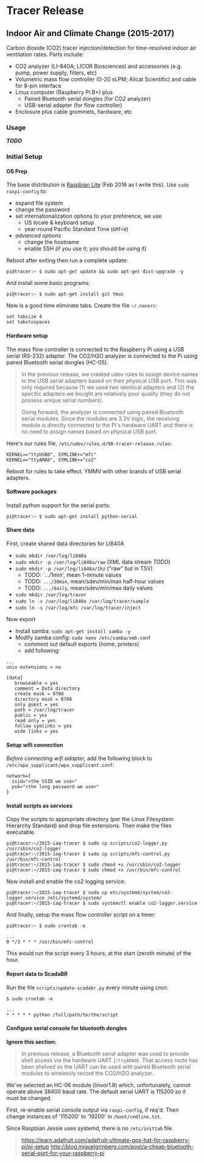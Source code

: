 Tracer Release
==============

Indoor Air and Climate Change (2015-2017)
-----------------------------------------

Carbon dioxide (CO2) tracer injection/detection for time-resolved indoor
air ventilation rates. Parts include:

* CO2 analyzer (LI-840A; LICOR Biosciences) and accessories (e.g. pump,
  power supply, filters, etc)
* Volumetric mass flow controller (0-20 sLPM; Alicat Scientific) and
  cable for 8-pin interface
* Linux computer (Raspberry Pi B+) plus
    * Paired Bluetooth serial dongles (for CO2 analyzer)
    * USB-serial adapter (for flow controller)
* Enclosure plus cable grommets, hardware, etc


### Usage

***TODO***




### Initial Setup

#### OS Prep

The base distribution is [Raspbian Lite](https://downloads.raspberrypi.org/raspbian_lite_latest)
(Feb 2016 as I write this). Use `sudo raspi-config` to:

* expand file system
* change the password
* set internationalization options to your preference; we use
    * US locale & keyboard setup
    * year-round Pacific Standard Time (`GMT+8`)
* *advanced options*
    * change the hostname
    * enable SSH (if you use it; you should be using it)

Reboot after exiting then run a complete update:

```
pi@tracer:~ $ sudo apt-get update && sudo apt-get dist-upgrade -y
```

And install some basic programs:

```
pi@tracer:~ $ sudo apt-get install git tmux
```

Now is a good time eliminate tabs. Create the file `~/.nanorc`:

```
set tabsize 4
set tabstospaces
```

#### Hardware setup

The mass flow controller is connected to the Raspberry Pi using a
USB serial (RS-232) adapter. The CO2/H2O analyzer is connected to
the Pi using paired Bluetooth serial dongles (HC-05).

> In the previous release, we created udev rules to assign device
> names to the USB serial adapters based on their physical USB
> port. This was only required because (1) we used two identical
> adapters and (2) the specific adapters we bought are relatively
> poor quality (they do not possess unique serial numbers).
>
> Going forward, the analyzer is connected using paired Bluetooth
> serial modules. Since the modules are 3.3V logic, the receiving
> module is directly connected to the Pi's hardware UART and there
> is no need to assign names based on physical USB port.

Here's our rules file, `/etc/udev/rules.d/98-tracer-release.rules`:

```
KERNEL=="ttyUSB0", SYMLINK+="mfc"
KERNEL=="ttyAMA0", SYMLINK+="co2" 
```

Reboot for rules to take effect. YMMV with other brands of USB
serial adapters. 


#### Software packages

Install python support for the serial ports:

```
pi@tracer:~ $ sudo apt-get install python-serial
```

#### Share data

First, create shared data directories for LI840A

* `sudo mkdir /var/log/li840a`
* `sudo mkdir -p /var/log/li840a/raw` (XML data stream *TODO*)
* `sudo mkdir -p /var/log/li840a/1hz` ("raw" but in TSV)
    * TODO: `.../1min', mean 1-minute values
    * TODO: `.../30min`, mean/sdev/min/max half-hour values
    * TODO: `.../daily`, mean/sdev/min/max daily values
* `sudo mkdir /var/log/tracer`
* `sudo ln -s /var/log/li840a /var/log/tracer/sample`
* `sudo ln -s /var/log/mfc /var/log/tracer/inject`

Now export 

* Install samba: `sudo apt-get install samba -y`
* Modify samba config: `sudo nano /etc/samba/smb.conf`
    * comment out default exports (home, printers)
    * add following:

```
...
unix extensions = no

[data]
   browseable = yes
   comment = Data directory
   create mask = 0700
   directory mask = 0700
   only guest = yes
   path = /var/log/tracer
   public = yes
   read only = yes
   follow symlinks = yes
   wide links = yes
```


#### Setup wifi connection

*Before connecting wifi adapter,* add the following block to 
`/etc/wpa_supplicant/wpa_supplicant.conf`:

```
network={
  ssid="<the SSID we use>"
  psk="<the long password we use>"
}
```


#### Install scripts as services

Copy the scripts to appropriate directory (per the Linux
Filesystem Hierarchy Standard) and drop file extensions.
Then make the files executable.

```
pi@tracer:~/2015-iaq-tracer $ sudo cp scripts/co2-logger.py /usr/sbin/co2-logger
pi@tracer:~/2015-iaq-tracer $ sudo cp scripts/mfc-control.py /usr/bin/mfc-control
pi@tracer:~/2015-iaq-tracer $ sudo chmod +x /usr/sbin/co2-logger
pi@tracer:~/2015-iaq-tracer $ sudo chmod +x /usr/bin/mfc-control
```

Now install and enable the co2 logging service:

```
pi@tracer:~/2015-iaq-tracer $ sudo cp etc/systemd/system/co2-logger.service /etc/systemd/system/
pi@tracer:~/2015-iaq-tracer $ sudo systemctl enable co2-logger.service
```

And finally, setup the mass flow controller script on a timer:

```
pi@tracer:~ $ sudo crontab -e
```
```
...
0 */3 * * * /usr/bin/mfc-control
```

This would run the script every 3 hours, at the start (zeroth
minute) of the hour.


#### Report data to ScadaBR

Run the file `scripts/update-scadabr.py` every minute using cron:

```
$ sudo crontab -e
```
```
...
* * * * * python /full/path/to/the/script
```


#### Configure serial console for bluetooth dongles

**Ignore this section:**

> In previous release, a Bluetooth serial adapter was used to
> provide shell access via the hardware UART (`/ttyAMA0`). That
> access route has been shelved so the UART can be used with
> paired Bluetooth serial modules to wirelessly record the 
> CO2/H2O analyzer.

We've selected an HC-06 module (linvor1.8) which, unfortunately,
cannot operate above 38400 baud rate. The default serial UART is
115200 so it must be changed.

First, re-enable serial console output via `raspi-config`, if req'd.
Then change instances of '115200' to '19200' in `/boot/cmdline.txt`. 

Since Raspbian Jessie uses systemd, there is no `/etc/inittab` file.

> https://learn.adafruit.com/adafruit-ultimate-gps-hat-for-raspberry-pi/pi-setup
> http://blog.miguelgrinberg.com/post/a-cheap-bluetooth-serial-port-for-your-raspberry-pi



